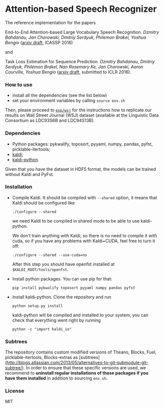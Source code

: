# Attention-based Speech Recognizer

The reference implementation for the papers

End-to-End Attention-based Large Vocabulary Speech Recognition.
_Dzmitry Bahdanau, Jan Chorowski, Dmitriy Serdyuk, Philemon Brakel, 
Yoshua Bengio_
([arxiv draft](http://arxiv.org/pdf/1508.04395), ICASSP 2016)

and

Task Loss Estimation for Sequence Prediction.
_Dzmitry Bahdanau, Dmitriy Serdyuk, Philémon Brakel, Nan Rosemary Ke, 
Jan Chorowski, Aaron Courville, Yoshua Bengio_
([arxiv draft](http://arxiv.org/pdf/1511.06456), submitted to ICLR 2016).


### How to use

- install all the dependencies (see the list below)
- set your environment variables by calling `source env.sh`

Then, please proceed to [`exp/wsj`](exp/wsj/README.md) for the instructions how
to replicate our results on Wall Street Journal (WSJ) dataset
(available  at  the  Linguistic  Data  Consortium as LDC93S6B and LDC94S13B).

### Dependencies

- Python packages: pykwalify, toposort, pyyaml, numpy, pandas, pyfst, picklable-itertools;
- [kaldi](https://github.com/kaldi-asr/kaldi);
- [kaldi-python](https://github.com/dmitriy-serdyuk/kaldi-python).

Given that you have the dataset in HDF5 format, the models can be trained
without Kaldi and PyFst.

### Installation

- Compile Kaldi. 
  It should be compiled with 
  `--shared` option, it means that Kaldi should be configured like
  ```
  ./configure --shared
  ```
  we need Kaldi to be compiled in shared mode to be able to use kaldi-python.

  We don't train anything with Kaldi, so there is no need to compile it
  with cuda, so if you have any problems with Kaldi+CUDA, feel free to
  turn it off:
  ```
  ./configure --shared --use-cuda=no
  ```
  After this step you should have openfst installed at `$KALDI_ROOT/tools/openfst`.
- Install python packages.
  You can use pip for that:
  ```
  pip install pykwalify toposort pyyaml numpy pandas pyfst
  ```
- Install kaldi-python.
  Clone the repository and run
  ```
  python setup.py install
  ```
  kaldi-python will be compiled and installed to your system, you can check that 
  everything went right by running
  ```
  python -c "import kaldi_io"
  ```

### Subtrees

The repository contains custom modified versions of Theano, Blocks, Fuel,
picklable-itertools, Blocks-extras as [subtrees]
(http://blogs.atlassian.com/2013/05/alternatives-to-git-submodule-git-subtree/).
In order to ensure that these
specific versions are used, we recommend to **uninstall regular installations
of these packages if you have them installed** in addition to sourcing
`env.sh`.

### License

MIT
